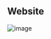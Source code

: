 ## Website

![image](https://github.com/himanshu-malviya15/Job-Portal/assets/76220055/66600f90-4a63-4a5e-82f8-3a348745bb14)
